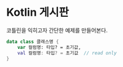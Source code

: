 # Kotlin 게시판
코틀린을 익히고자 간단한 예제를 만들어본다.

```kotlin
data class 클래스명 {
    var 컬럼명: 타입? = 초기값,
    val 컬럼명: 타입? = 초기값  // read only
}
```